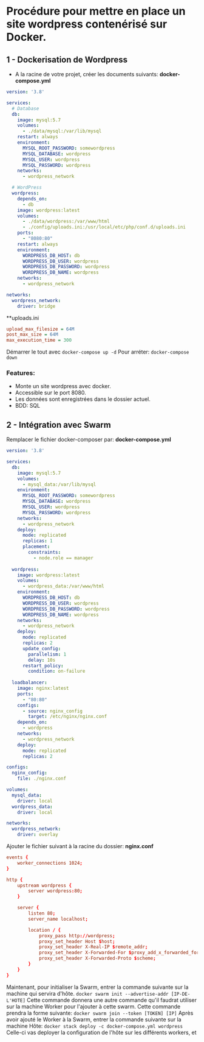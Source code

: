 # Procédure pour mettre en place un site wordpress contenérisé sur Docker.
## 1 - Dockerisation de Wordpress
- A la racine de votre projet, créer les documents suivants:
**docker-compose.yml**
```yaml
version: '3.8'

services:
  # Database
  db:
    image: mysql:5.7
    volumes:
      - ./data/mysql:/var/lib/mysql
    restart: always
    environment:
      MYSQL_ROOT_PASSWORD: somewordpress
      MYSQL_DATABASE: wordpress
      MYSQL_USER: wordpress
      MYSQL_PASSWORD: wordpress
    networks:
      - wordpress_network

  # WordPress
  wordpress:
    depends_on:
      - db
    image: wordpress:latest
    volumes:
      - ./data/wordpress:/var/www/html
      - ./config/uploads.ini:/usr/local/etc/php/conf.d/uploads.ini
    ports:
      - "8080:80"
    restart: always
    environment:
      WORDPRESS_DB_HOST: db
      WORDPRESS_DB_USER: wordpress
      WORDPRESS_DB_PASSWORD: wordpress
      WORDPRESS_DB_NAME: wordpress
    networks:
      - wordpress_network

networks:
  wordpress_network:
    driver: bridge
```

**uploads.ini
```ini
upload_max_filesize = 64M
post_max_size = 64M
max_execution_time = 300
```

Démarrer le tout avec `docker-compose up -d`
Pour arréter: `docker-compose down`

### Features:
- Monte un site wordpress avec docker.
- Accessible sur le port 8080.
- Les données sont enregistrées dans le dossier actuel.
- BDD: SQL

## 2 - Intégration avec Swarm

Remplacer le fichier docker-composer par:
**docker-compose.yml**
```yaml
version: '3.8'

services:
  db:
    image: mysql:5.7
    volumes:
      - mysql_data:/var/lib/mysql
    environment:
      MYSQL_ROOT_PASSWORD: somewordpress
      MYSQL_DATABASE: wordpress
      MYSQL_USER: wordpress
      MYSQL_PASSWORD: wordpress
    networks:
      - wordpress_network
    deploy:
      mode: replicated
      replicas: 1
      placement:
        constraints:
          - node.role == manager
          
  wordpress:
    image: wordpress:latest
    volumes:
      - wordpress_data:/var/www/html
    environment:
      WORDPRESS_DB_HOST: db
      WORDPRESS_DB_USER: wordpress
      WORDPRESS_DB_PASSWORD: wordpress
      WORDPRESS_DB_NAME: wordpress
    networks:
      - wordpress_network
    deploy:
      mode: replicated
      replicas: 2
      update_config:
        parallelism: 1
        delay: 10s
      restart_policy:
        condition: on-failure
      
  loadbalancer:
    image: nginx:latest
    ports:
      - "80:80"
    configs:
      - source: nginx_config
        target: /etc/nginx/nginx.conf
    depends_on:
      - wordpress
    networks:
      - wordpress_network
    deploy:
      mode: replicated
      replicas: 2

configs:
  nginx_config:
    file: ./nginx.conf

volumes:
  mysql_data:
    driver: local
  wordpress_data:
    driver: local

networks:
  wordpress_network:
    driver: overlay
```
Ajouter le fichier suivant à la racine du dossier:
**nginx.conf**
```conf
events {
    worker_connections 1024;
}

http {
    upstream wordpress {
        server wordpress:80;
    }

    server {
        listen 80;
        server_name localhost;

        location / {
            proxy_pass http://wordpress;
            proxy_set_header Host $host;
            proxy_set_header X-Real-IP $remote_addr;
            proxy_set_header X-Forwarded-For $proxy_add_x_forwarded_for;
            proxy_set_header X-Forwarded-Proto $scheme;
        }
    }
}
```
Maintenant, pour initialiser la Swarm, entrer la commande suivante sur la machine qui servira d'hôte.
`docker swarm init --advertise-addr [IP-DE-L'HOTE]`
Cette commande donnera une autre commande qu'il faudrat utiliser sur la machine Worker pour l'ajouter à cette swarm. Cette commande prendra la forme suivante:
`docker swarm join --token [TOKEN] [IP]`
Après avoir ajouté le Worker à la Swarm, entrer la commande suivante sur la machine Hôte:
`docker stack deploy -c docker-compose.yml wordpress`
Celle-ci vas deployer la configuration de l'hôte sur les différents workers, et 